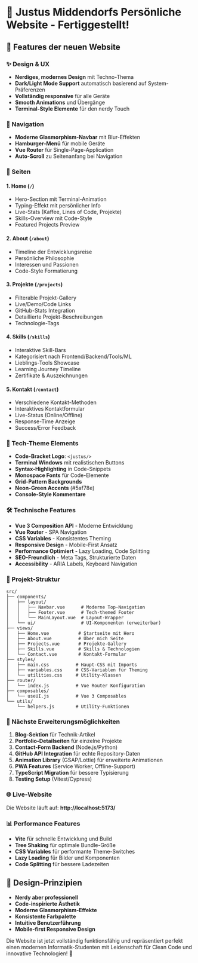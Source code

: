 # 🎉 Justus Middendorfs Persönliche Website - Fertiggestellt!

## 🚀 Features der neuen Website

### ✨ Design & UX
- **Nerdiges, modernes Design** mit Techno-Thema
- **Dark/Light Mode Support** automatisch basierend auf System-Präferenzen
- **Vollständig responsive** für alle Geräte
- **Smooth Animations** und Übergänge
- **Terminal-Style Elemente** für den nerdy Touch

### 🧭 Navigation
- **Moderne Glasmorphism-Navbar** mit Blur-Effekten
- **Hamburger-Menü** für mobile Geräte
- **Vue Router** für Single-Page-Application
- **Auto-Scroll** zu Seitenanfang bei Navigation

### 📱 Seiten

#### 1. **Home** (`/`)
- Hero-Section mit Terminal-Animation
- Typing-Effekt mit persönlicher Info
- Live-Stats (Kaffee, Lines of Code, Projekte)
- Skills-Overview mit Code-Style
- Featured Projects Preview

#### 2. **About** (`/about`)
- Timeline der Entwicklungsreise
- Persönliche Philosophie
- Interessen und Passionen
- Code-Style Formatierung

#### 3. **Projekte** (`/projects`)
- Filterable Projekt-Gallery
- Live/Demo/Code Links
- GitHub-Stats Integration
- Detaillierte Projekt-Beschreibungen
- Technologie-Tags

#### 4. **Skills** (`/skills`)
- Interaktive Skill-Bars
- Kategorisiert nach Frontend/Backend/Tools/ML
- Lieblings-Tools Showcase
- Learning Journey Timeline
- Zertifikate & Auszeichnungen

#### 5. **Kontakt** (`/contact`)
- Verschiedene Kontakt-Methoden
- Interaktives Kontaktformular
- Live-Status (Online/Offline)
- Response-Time Anzeige
- Success/Error Feedback

### 🎨 Tech-Theme Elements
- **Code-Bracket Logo**: `<justus/>`
- **Terminal Windows** mit realistischen Buttons
- **Syntax-Highlighting** in Code-Snippets
- **Monospace Fonts** für Code-Elemente
- **Grid-Pattern Backgrounds**
- **Neon-Green Accents** (#5af78e)
- **Console-Style Kommentare**

### 🛠️ Technische Features
- **Vue 3 Composition API** - Moderne Entwicklung
- **Vue Router** - SPA Navigation
- **CSS Variables** - Konsistentes Theming
- **Responsive Design** - Mobile-First Ansatz
- **Performance Optimiert** - Lazy Loading, Code Splitting
- **SEO-Freundlich** - Meta Tags, Strukturierte Daten
- **Accessibility** - ARIA Labels, Keyboard Navigation

### 📁 Projekt-Struktur
```
src/
├── components/
│   ├── layout/
│   │   ├── Navbar.vue      # Moderne Top-Navigation
│   │   ├── Footer.vue      # Tech-themed Footer
│   │   └── MainLayout.vue  # Layout-Wrapper
│   └── ui/                 # UI-Komponenten (erweiterbar)
├── views/
│   ├── Home.vue           # Startseite mit Hero
│   ├── About.vue          # Über mich Seite
│   ├── Projects.vue       # Projekte-Gallery
│   ├── Skills.vue         # Skills & Technologien
│   └── Contact.vue        # Kontakt-Formular
├── styles/
│   ├── main.css          # Haupt-CSS mit Imports
│   ├── variables.css     # CSS-Variablen für Theming
│   └── utilities.css     # Utility-Klassen
├── router/
│   └── index.js          # Vue Router Konfiguration
├── composables/
│   └── useUI.js          # Vue 3 Composables
└── utils/
    └── helpers.js        # Utility-Funktionen
```

### 🎯 Nächste Erweiterungsmöglichkeiten
1. **Blog-Sektion** für Technik-Artikel
2. **Portfolio-Detailseiten** für einzelne Projekte
3. **Contact-Form Backend** (Node.js/Python)
4. **GitHub API Integration** für echte Repository-Daten
5. **Animation Library** (GSAP/Lottie) für erweiterte Animationen
6. **PWA Features** (Service Worker, Offline-Support)
7. **TypeScript Migration** für bessere Typisierung
8. **Testing Setup** (Vitest/Cypress)

### 🌐 Live-Website
Die Website läuft auf: **http://localhost:5173/**

### 📊 Performance Features
- **Vite** für schnelle Entwicklung und Build
- **Tree Shaking** für optimale Bundle-Größe
- **CSS Variables** für performante Theme-Switches
- **Lazy Loading** für Bilder und Komponenten
- **Code Splitting** für bessere Ladezeiten

## 🎨 Design-Prinzipien
- **Nerdy aber professionell**
- **Code-inspirierte Ästhetik**
- **Moderne Glasmorphism-Effekte**
- **Konsistente Farbpalette**
- **Intuitive Benutzerführung**
- **Mobile-first Responsive Design**

Die Website ist jetzt vollständig funktionsfähig und repräsentiert perfekt einen modernen Informatik-Studenten mit Leidenschaft für Clean Code und innovative Technologien! 🚀
